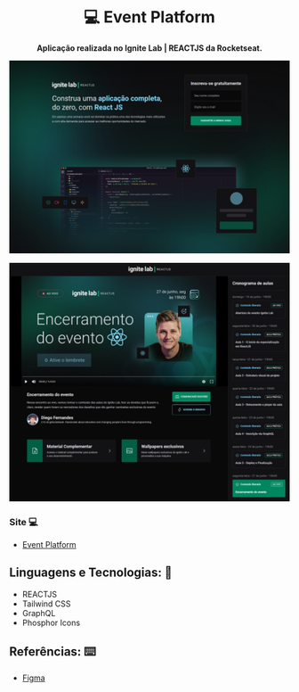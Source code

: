<h1 align="center">💻 Event Platform</h1>
<p align="center">
  <strong>Aplicação realizada no Ignite Lab | REACTJS da Rocketseat.</strong>
</p>

<p align="center">
  <img src="src/assets/index.jpeg" alt="">
</p>

<p align="center">
  <img src="src/assets/platform.jpeg" alt="">
</p>



### Site 💻

- [Event Platform](https://event-platform-matheusdias20.vercel.app)

## Linguagens e Tecnologias: 🚀
- REACTJS
- Tailwind CSS
- GraphQL
- Phosphor Icons



## Referências: ⌨️

- [Figma](https://www.figma.com/community/file/1120711251998877938)
